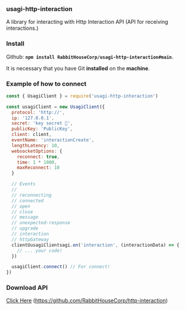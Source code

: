 ### usagi-http-interaction
A library for interacting with Http Interaction API (API for receiving interactions.)


### Install
Github: **`npm install RabbitHouseCorp/usagi-http-interaction#main`**.

It is necessary that you have Git **installed** on the **machine**.

### Example of how to connect 
```js
const { UsagiClient } = require('usagi-http-interaction')

const usagiClient = new UsagiClient({
  protocol: 'http://',
  ip: '127.0.0.1',
  secret: 'key secret 👀',
  publicKey: 'PublicKey',
  client: client,
  eventName: 'interactionCreate',
  lengthLatency: 10,
  websocketOptions: {
    reconnect: true,
    time: 1 * 1000,
    maxReconnect: 10
  }

  // Events
  //
  // reconnecting
  // connected
  // open
  // close
  // message
  // unexpected-response
  // upgrade
  // interaction
  // httpGateway
  clientUusagiClientsagi.on('interaction', (interactionData) => {
    // ... your code!
  })

  usagiClient.connect() // For connect!
})

```


### Download API
[Click Here](https://github.com/RabbitHouseCorp/http-interaction) (https://github.com/RabbitHouseCorp/http-interaction)

